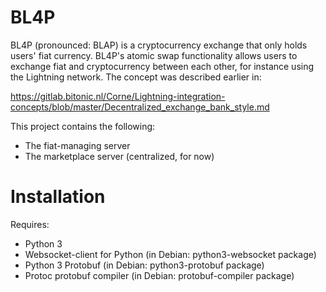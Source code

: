 # BL4P

BL4P (pronounced: BLAP) is a cryptocurrency exchange that only holds users' fiat
currency.
BL4P's atomic swap functionality allows users to exchange fiat and
cryptocurrency between each other, for instance using the Lightning network.
The concept was described earlier in:

https://gitlab.bitonic.nl/Corne/Lightning-integration-concepts/blob/master/Decentralized_exchange_bank_style.md

This project contains the following:

* The fiat-managing server
* The marketplace server (centralized, for now)

# Installation

Requires:

* Python 3
* Websocket-client for Python (in Debian: python3-websocket package)
* Python 3 Protobuf (in Debian: python3-protobuf package)
* Protoc protobuf compiler (in Debian: protobuf-compiler package)

